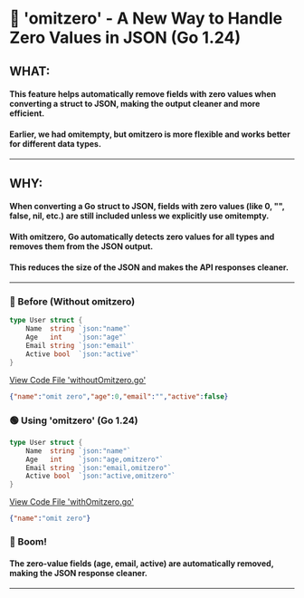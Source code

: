 # 🚀 'omitzero' - A New Way to Handle Zero Values in JSON (Go 1.24)

## WHAT:
#### This feature helps automatically remove fields with zero values when converting a struct to JSON, making the output cleaner and more efficient. </br>
#### Earlier, we had omitempty, but omitzero is more flexible and works better for different data types. </br>

<hr>

## WHY:
#### When converting a Go struct to JSON, fields with zero values (like 0, "", false, nil, etc.) are still included unless we explicitly use omitempty. </br>
#### With omitzero, Go automatically detects zero values for all types and removes them from the JSON output. </br>
#### This reduces the size of the JSON and makes the API responses cleaner. </br>

<hr>

### 🔴 Before (Without omitzero)
```go
type User struct {
	Name  string `json:"name"`
	Age   int    `json:"age"`
	Email string `json:"email"`
	Active bool  `json:"active"`
}
```
[View Code File 'withoutOmitzero.go'](withoutOmitzero.go)

```json
{"name":"omit zero","age":0,"email":"","active":false}
```

### 🟢 Using 'omitzero' (Go 1.24)
```go
type User struct {
	Name  string `json:"name"`
	Age   int    `json:"age,omitzero"`
	Email string `json:"email,omitzero"`
	Active bool  `json:"active,omitzero"`
}
```
[View Code File 'withOmitzero.go'](withOmitzero.go)

```json
{"name":"omit zero"}
```

### 🚀 Boom! 
#### The zero-value fields (age, email, active) are automatically removed, making the JSON response cleaner.

<hr>

